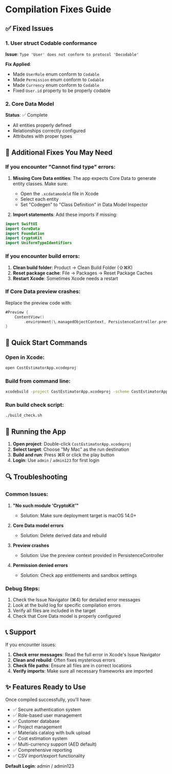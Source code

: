 # Compilation Fixes Guide

## ✅ Fixed Issues

### 1. User struct Codable conformance
**Issue**: `Type 'User' does not conform to protocol 'Decodable'`

**Fix Applied**:
- Made `UserRole` enum conform to `Codable`
- Made `Permission` enum conform to `Codable`
- Made `Currency` enum conform to `Codable`
- Fixed `User.id` property to be properly codable

### 2. Core Data Model
**Status**: ✅ Complete
- All entities properly defined
- Relationships correctly configured
- Attributes with proper types

## 🔧 Additional Fixes You May Need

### If you encounter "Cannot find type" errors:

1. **Missing Core Data entities**: The app expects Core Data to generate entity classes. Make sure:
   - Open the `.xcdatamodeld` file in Xcode
   - Select each entity
   - Set "Codegen" to "Class Definition" in Data Model Inspector

2. **Import statements**: Add these imports if missing:
```swift
import SwiftUI
import CoreData
import Foundation
import CryptoKit
import UniformTypeIdentifiers
```

### If you encounter build errors:

1. **Clean build folder**: Product → Clean Build Folder (⇧⌘K)
2. **Reset package cache**: File → Packages → Reset Package Caches
3. **Restart Xcode**: Sometimes Xcode needs a restart

### If Core Data preview crashes:

Replace the preview code with:
```swift
#Preview {
    ContentView()
        .environment(\.managedObjectContext, PersistenceController.preview.container.viewContext)
}
```

## 🚀 Quick Start Commands

### Open in Xcode:
```bash
open CostEstimatorApp.xcodeproj
```

### Build from command line:
```bash
xcodebuild -project CostEstimatorApp.xcodeproj -scheme CostEstimatorApp build
```

### Run build check script:
```bash
./build_check.sh
```

## 📱 Running the App

1. **Open project**: Double-click `CostEstimatorApp.xcodeproj`
2. **Select target**: Choose "My Mac" as the run destination
3. **Build and run**: Press ⌘R or click the play button
4. **Login**: Use `admin` / `admin123` for first login

## 🔍 Troubleshooting

### Common Issues:

1. **"No such module 'CryptoKit'"**
   - Solution: Make sure deployment target is macOS 14.0+

2. **Core Data model errors**
   - Solution: Delete derived data and rebuild

3. **Preview crashes**
   - Solution: Use the preview context provided in PersistenceController

4. **Permission denied errors**
   - Solution: Check app entitlements and sandbox settings

### Debug Steps:

1. Check the Issue Navigator (⌘4) for detailed error messages
2. Look at the build log for specific compilation errors
3. Verify all files are included in the target
4. Check that Core Data model is properly configured

## 📞 Support

If you encounter issues:

1. **Check error messages**: Read the full error in Xcode's Issue Navigator
2. **Clean and rebuild**: Often fixes mysterious errors
3. **Check file paths**: Ensure all files are in correct locations
4. **Verify imports**: Make sure all necessary frameworks are imported

## ✨ Features Ready to Use

Once compiled successfully, you'll have:

- ✅ Secure authentication system
- ✅ Role-based user management
- ✅ Customer database
- ✅ Project management
- ✅ Materials catalog with bulk upload
- ✅ Cost estimation system
- ✅ Multi-currency support (AED default)
- ✅ Comprehensive reporting
- ✅ CSV import/export functionality

**Default Login**: admin / admin123